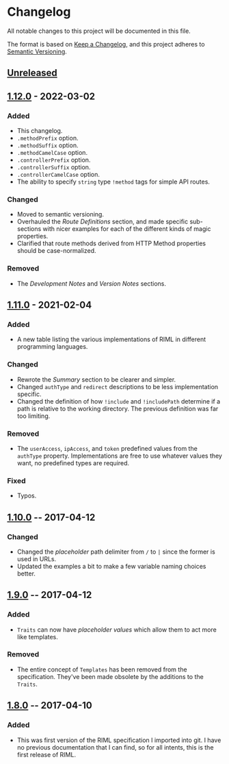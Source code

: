 # Changelog
All notable changes to this project will be documented in this file.

The format is based on [Keep a Changelog](https://keepachangelog.com/en/1.0.0/),
and this project adheres to [Semantic Versioning](https://semver.org/spec/v2.0.0.html).

## [Unreleased]

## [1.12.0] - 2022-03-02
### Added
- This changelog.
- `.methodPrefix` option.
- `.methodSuffix` option.
- `.methodCamelCase` option.
- `.controllerPrefix` option.
- `.controllerSuffix` option.
- `.controllerCamelCase` option.
- The ability to specify `string` type `!method` tags for simple API routes.
### Changed
- Moved to semantic versioning.
- Overhauled the *Route Definitions* section, and made specific sub-sections with nicer examples for each of the different kinds of magic properties.
- Clarified that route methods derived from HTTP Method properties should be case-normalized.
### Removed
- The *Development Notes* and *Version Notes* sections.

## [1.11.0] - 2021-02-04
### Added
- A new table listing the various implementations of RIML in different programming languages.
### Changed
- Rewrote the *Summary* section to be clearer and simpler.
- Changed `authType` and `redirect` descriptions to be less implementation specific.
- Changed the definition of how `!include` and `!includePath` determine if a path is relative to the working directory. The previous definition was far too limiting.
### Removed
- The `userAccess`, `ipAccess`, and `token` predefined values from the `authType` property. Implementations are free to use whatever values they want, no predefined types are required.
### Fixed
- Typos.

## [1.10.0] -- 2017-04-12
### Changed
- Changed the *placeholder* path delimiter from `/` to `|` since the former is used in URLs.
- Updated the examples a bit to make a few variable naming choices better.

## [1.9.0] -- 2017-04-12
### Added
- `Traits` can now have *placeholder values* which allow them to act more like templates.
### Removed
- The entire concept of `Templates` has been removed from the specification. They've been made obsolete by the additions to the `Traits`.

## [1.8.0] -- 2017-04-10
### Added
- This was first version of the RIML specification I imported into git. I have no previous documentation that I can find, so for all intents, this is the first release of RIML.


[Unreleased]: https://github.com/supernovus/riml-spec/compare/v1.12.0...HEAD
[1.12.0]: https://github.com/supernovus/riml-spec/compare/v1.11.0...v1.12.0
[1.11.0]: https://github.com/supernovus/riml-spec/compare/v1.10.0...v1.11.2
[1.10.0]: https://github.com/supernovus/riml-spec/compare/v1.9.0...v1.10.0
[1.9.0]: https://github.com/supernovus/riml-spec/compare/v1.8.0...v1.9.0
[1.8.0]: https://github.com/supernovus/riml-spec/releases/tag/v1.8.0

